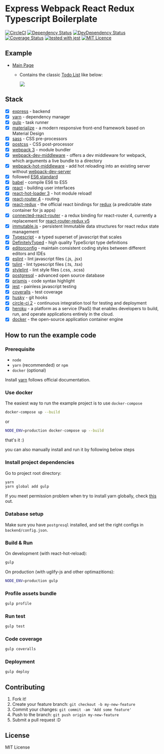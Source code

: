 # Express Webpack React Redux Typescript Boilerplate

[![CircleCI](https://circleci.com/gh/Armour/express-webpack-react-redux-typescript-boilerplate/tree/master.svg?style=shield&circle-token=2b60a5e48d4f53d2b115efd948022c7df72a805b)](https://circleci.com/gh/Armour/express-webpack-react-redux-typescript-boilerplate/tree/master)
[![Dependency Status](https://david-dm.org/Armour/express-webpack-react-redux-typescript-boilerplate/status.svg)](https://david-dm.org/Armour/express-webpack-react-redux-typescript-boilerplate)
[![DevDependency Status](https://david-dm.org/Armour/express-webpack-react-redux-typescript-boilerplate/dev-status.svg)](https://david-dm.org/Armour/express-webpack-react-redux-typescript-boilerplate?type=dev)
[![Coverage Status](https://coveralls.io/repos/github/Armour/express-webpack-react-redux-typescript-boilerplate/badge.svg?branch=master&t=H7lCqC)](https://coveralls.io/github/Armour/express-webpack-react-redux-typescript-boilerplate?branch=master)
[![tested with jest](https://img.shields.io/badge/tested_with-jest-99424f.svg)](https://github.com/facebook/jest)
[![MIT Licence](https://badges.frapsoft.com/os/mit/mit.svg?v=103)](https://opensource.org/licenses/mit-license.php)

## Example

* [Main Page](https://express-react-typescript.herokuapp.com/)
  * Contains the classic [Todo List](https://express-react-typescript.herokuapp.com/react) like below:

    ![](https://user-images.githubusercontent.com/5276065/30264746-b629fa26-968e-11e7-82ca-090b4c8c5580.jpg)

## Stack

* [x] [express](http://expressjs.com/) - backend
* [x] [yarn](https://github.com/yarnpkg/yarn) - dependency manager
* [x] [gulp](https://github.com/gulpjs/gulp) - task runner
* [x] [materialize](http://materializecss.com/) - a modern responsive front-end framework based on Material Design
* [x] [sass](https://github.com/sass/sass) - CSS pre-processors
* [x] [postcss](https://github.com/postcss/postcss) - CSS post-processor
* [x] [webpack 3](https://github.com/webpack/webpack) - module bundler
* [x] [webpack-dev-middleware](https://github.com/webpack/webpack-dev-middleware) - offers a dev middleware for webpack, which arguments a live bundle to a directory
* [x] [webpack-hot-middleware](https://github.com/glenjamin/webpack-hot-middleware) - add hot reloading into an existing server without [webpack-dev-server](https://github.com/webpack/webpack-dev-server)
* [x] followed [ES6 standard](https://github.com/lukehoban/es6features)
* [x] [babel](https://babeljs.io/) - compile ES6 to ES5
* [x] [react](https://facebook.github.io/react/) - building user interfaces
* [x] [react-hot-loader 3](https://github.com/gaearon/react-hot-loader) - hot module reload!
* [x] [react-router 4](https://github.com/ReactTraining/react-router) - routing
* [x] [react-redux](https://github.com/reactjs/react-redux) - the official react bindings for [redux](https://github.com/reactjs/redux) (a predictable state container for js apps)
* [x] [connected-react-router](https://github.com/supasate/connected-react-router) - a redux binding for react-router 4, currently a replacement for [react-router-redux v5](https://github.com/ReactTraining/react-router/tree/master/packages/react-router-redux)
* [x] [immutable.js](https://github.com/facebook/immutable-js/) - persistent Immutable data structures for react redux state management
* [x] [Typescript](https://github.com/Microsoft/TypeScript) - a typed superset of javascript that scales
* [x] [DefinitelyTyped](https://github.com/DefinitelyTyped/DefinitelyTyped) - high quality TypeScript type definitions
* [x] [editorconfig](http://editorconfig.org/) - maintain consistent coding styles between different editors and IDEs
* [x] [eslint](http://eslint.org/) - lint javascript files (.js, .jsx)
* [x] [tslint](https://palantir.github.io/tslint/) - lint typescript files (.ts, .tsx)
* [x] [stylelint](https://stylelint.io/) - lint style files (.css, .scss)
* [x] [postgresql](https://www.postgresql.org/) - advanced open source database
* [x] [prismjs](https://github.com/PrismJS/prism) - code syntax highlight
* [x] [jest](https://facebook.github.io/jest/) - painless javascript testing
* [x] [coveralls](https://coveralls.io/) - test coverage
* [x] [husky](https://github.com/typicode/husky) - git hooks
* [x] [circle-ci 2](https://circleci.com/) - continuous integration tool for testing and deployment
* [x] [heroku](https://www.heroku.com/) - a platform as a service (PaaS) that enables developers to build, run, and operate applications entirely in the cloud.
* [x] [docker](https://github.com/docker/docker) - the open-source application container engine

## How to run the example code

### Prerequisite

* `node`
* `yarn` (recommended) or `npm`
* `docker` (optional)

Install [yarn](https://yarnpkg.com/en/docs/install#linux-tab) follows official documentation.

### Use docker

The easiest way to run the example project is to use `docker-compose`

```bash
docker-compose up --build
```

or

``` bash
NODE_ENV=production docker-compose up --build
```

that's it :)

you can also manually install and run it by following below steps

### Install project dependencies

Go to project root directory:

```bash
yarn
yarn global add gulp
```

If you meet permission problem when try to install yarn globally, check [this](https://github.com/yarnpkg/yarn/issues/1060#issuecomment-268160528) out.

### Database setup

Make sure you have `postgresql` installed, and set the right configs in `backend/config.json`.

### Build & Run

On development (with react-hot-reload):

```bash
gulp
```

On production (with uglify-js and other optimazitions):

```bash
NODE_ENV=production gulp
```

### Profile assets bundle

```bash
gulp profile
```

### Run test

```bash
gulp test
```

### Code coverage

```bash
gulp coveralls
```

### Deployment

```bash
gulp deploy
```

## Contributing

1. Fork it!
1. Create your feature branch: `git checkout -b my-new-feature`
1. Commit your changes: `git commit -am 'Add some feature'`
1. Push to the branch: `git push origin my-new-feature`
1. Submit a pull request :D

## License

MIT License
